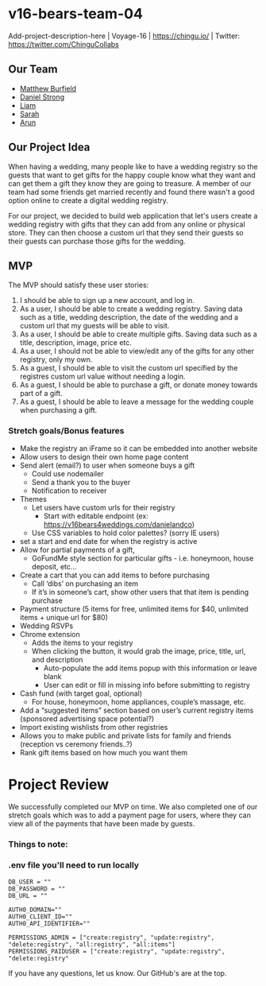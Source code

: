 # v16-bears-team-04
Add-project-description-here | Voyage-16 | https://chingu.io/ | Twitter: https://twitter.com/ChinguCollabs

## Our Team

- [Matthew Burfield](https://github.com/matthew-burfield)
- [Daniel Strong](https://github.com/dastrong)
- [Liam](https://github.com/Liam345)
- [Sarah](https://github.com/smellaphant)
- [Arun](https://github.com/ArunJose)

## Our Project Idea

When having a wedding, many people like to have a wedding registry so the guests that want to get gifts for the happy couple know what they want and can get them a gift they know they are going to treasure. A member of our team had some friends get married recently and found there wasn't a good option online to create a digital wedding registry.

For our project, we decided to build web application that let's users create a wedding registry with gifts that they can add from any online or physical store. They can then choose a custom url that they send their guests so their guests can purchase those gifts for the wedding.

## MVP

The MVP should satisfy these user stories:

1. I should be able to sign up a new account, and log in.
2. As a user, I should be able to create a wedding registry. Saving data such as a title, wedding description, the date of the wedding and a custom url that my guests will be able to visit.
3. As a user, I should be able to create multiple gifts. Saving data such as a title, description, image, price etc.
4. As a user, I should not be able to view/edit any of the gifts for any other registry, only my own.
5. As a guest, I should be able to visit the custom url specified by the registres custom url value without needing a login.
6. As a guest, I should be able to purchase a gift, or donate money towards part of a gift.
7. As a guest, I should be able to leave a message for the wedding couple when purchasing a gift.

### Stretch goals/Bonus features

- Make the registry an iFrame so it can be embedded into another website
- Allow users to design their own home page content
- Send alert (email?) to user when someone buys a gift
    - Could use nodemailer
    - Send a thank you to the buyer
    - Notification to receiver
- Themes
    - Let users have custom urls for their registry
        - Start with editable endpoint (ex: https://v16bears4weddings.com/danielandco)
    - Use CSS variables to hold color palettes? (sorry IE users)
- set a start and end date for when the registry is active
- Allow for partial payments of a gift,
    - GoFundMe style section for particular gifts - i.e. honeymoon, house deposit, etc…
- Create a cart that you can add items to before purchasing
    - Call ‘dibs’ on purchasing an item
    - If it’s in someone’s cart, show other users that that item is pending purchase
- Payment structure (5 items for free, unlimited items for $40, unlimited items + unique url for $80)
- Wedding RSVPs
- Chrome extension
    - Adds the items to your registry
    - When clicking the button, it would grab the image, price, title, url, and description
        - Auto-populate the add items popup with this information or leave blank
        - User can edit or fill in missing info before submitting to registry  
- Cash fund (with target goal, optional)
    - For house, honeymoon, home appliances, couple’s massage, etc.
- Add a “suggested items” section based on user’s current registry items (sponsored advertising space potential?)
- Import existing wishlists from other registries
- Allows you to make public and private lists for family and friends (reception vs ceremony friends..?) 
- Rank gift items based on how much you want them

# Project Review

We successfully completed our MVP on time. We also completed one of our stretch goals which was to add a payment page for users, where they can view all of the payments that have been made by guests.

### Things to note:


### .env file you'll need to run locally

```
DB_USER = ""
DB_PASSWORD = ""
DB_URL = ""

AUTH0_DOMAIN=""
AUTH0_CLIENT_ID=""
AUTH0_API_IDENTIFIER=""

PERMISSIONS_ADMIN = ["create:registry", "update:registry", "delete:registry", "all:registry", "all:items"]
PERMISSIONS_PAIDUSER = ["create:registry", "update:registry", "delete:registry"
```

If you have any questions, let us know. Our GitHub's are at the top.
